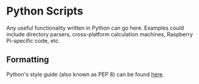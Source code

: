 # Python Scripts

Any useful functionality written in Python can go here. Examples could include directory parsers, cross-platform calculation machines, Raspberry Pi-specific code, etc.

## Formatting

Python's style guide (also known as PEP 8) can be found [here](https://www.python.org/dev/peps/pep-0008/).
